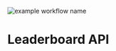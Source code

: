![example workflow name](https://github.com/nkhil/leaderboard-api/workflows/Node.js%20CI/badge.svg?branch=master)

# Leaderboard API

